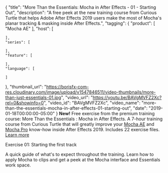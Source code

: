 {
  "title": "More Than the Essentials: Mocha in After Effects - 01 - Starting Out",
  "description": "A free peek at the new training course from Curious Turtle that helps Adobe After Effects 2019 users make the most of Mocha's planar tracking & masking inside After Effects.",
  "tagging": {
    "product": [
      "Mocha AE"
    ],
    "host": [

    ],
    "series": [

    ],
    "feature": [

    ],
    "language": [

    ]
  },
  "thumbnail_url": "https://borisfx-com-res.cloudinary.com/image/upload/v1547846511/video-thumbnails/more-than-just-essentials-01.jpg",
  "video_url": "https://youtu.be/BAVgMVFZ2Xc?rel=0&showinfo=0",
  "video_id": "BAVgMVFZ2Xc",
  "video_name": "more-than-the-essentials-mocha-in-after-effects-01-starting-out",
  "date": "2019-01-18T00:00:00-05:00"
}
**New!** Free exercise from the premium training course: More Than the Essentials : Mocha in After Effects. A 7-hour training course from Curious Turtle that will greatly improve your [Mocha AE](https://borisfx.com/products/mocha-ae-cc-mocha-for-after-effects/ "Boris FX - Mocha AE") and [Mocha Pro](https://borisfx.com/products/mocha-pro/ "Boris FX - Mocha Pro") know-how inside After Effects 2019. Includes 22 exercise files. [Learn more](https://borisfx.com/training/more-than-the-essentials-mocha-in-after-effects/ "Boris FX - More than the Essentials, Mocha and After Effects")

Exercise 01: Starting the first track

A quick guide of what's to expect throughout the training. Learn how to apply Mocha to clips and get a peek at the Mocha interface and Essentials work space.
